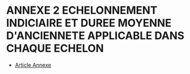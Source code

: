 # ANNEXE 2 ECHELONNEMENT INDICIAIRE ET DUREE MOYENNE D'ANCIENNETE APPLICABLE DANS CHAQUE ECHELON

- [Article Annexe](article-annexe.md)
